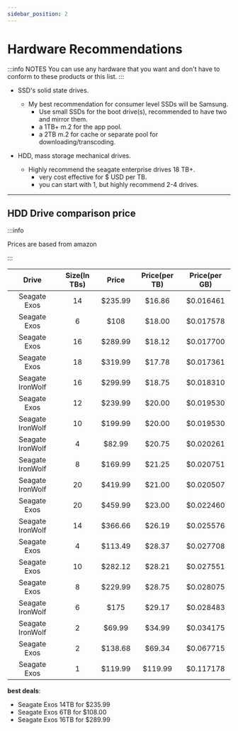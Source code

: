 ```yaml
---
sidebar_position: 2
---
```


# Hardware Recommendations

:::info NOTES
You can use any hardware that you want and don't have to conform to these products or this list.
:::

- SSD's solid state drives.
  - My best recommendation for consumer level SSDs will be Samsung.
    - Use small SSDs for the boot drive(s), recommended to have two and mirror them.
    - a 1TB+ m.2 for the app pool.
    - a 2TB m.2 for cache or separate pool for downloading/transcoding.

- HDD, mass storage mechanical drives.
  - Highly recommend the seagate enterprise drives 18 TB+.
    - very cost effective for $ USD per TB.
    - you can start with 1, but highly recommend 2-4 drives.

___

## HDD Drive comparison price

:::info

Prices are based from amazon

:::

| Drive | Size(In TBs) | Price | Price(per TB) | Price(per GB) |
| :-------------: | :-------------: | :-------------:| :-------------:| :-------------:|
| Seagate Exos | 14 |$235.99 | $16.86 | $0.016461 |
| Seagate Exos | 6 |$108 | $18.00 | $0.017578 |
| Seagate Exos | 16 |$289.99 | $18.12 | $0.017700 |
| Seagate Exos | 18 |$319.99 | $17.78 | $0.017361 |
| Seagate IronWolf | 16 |$299.99 | $18.75 | $0.018310 |
| Seagate Exos | 12 |$239.99 | $20.00 | $0.019530 |
| Seagate IronWolf | 10 |$199.99 | $20.00 | $0.019530 |
| Seagate IronWolf | 4 |$82.99 | $20.75 | $0.020261 |
| Seagate IronWolf | 8 |$169.99 | $21.25 | $0.020751 |
| Seagate IronWolf | 20 |$419.99 | $21.00 | $0.020507 |
| Seagate Exos | 20 |$459.99 | $23.00 | $0.022460 |
| Seagate IronWolf | 14 |$366.66 | $26.19 | $0.025576 |
| Seagate Exos | 4 |$113.49 | $28.37 | $0.027708 |
| Seagate Exos | 10 |$282.12 | $28.21 | $0.027551 |
| Seagate Exos | 8 |$229.99 | $28.75 | $0.028075 |
| Seagate IronWolf | 6 |$175 | $29.17 | $0.028483 |
| Seagate IronWolf | 2 |$69.99 | $34.99 | $0.034175 |
| Seagate Exos | 2 |$138.68 | $69.34 | $0.067715 |
| Seagate Exos | 1 |$119.99 | $119.99 | $0.117178 |

**best deals**:

- Seagate Exos 14TB for $235.99
- Seagate Exos 6TB for $108.00
- Seagate Exos 16TB for $289.99
